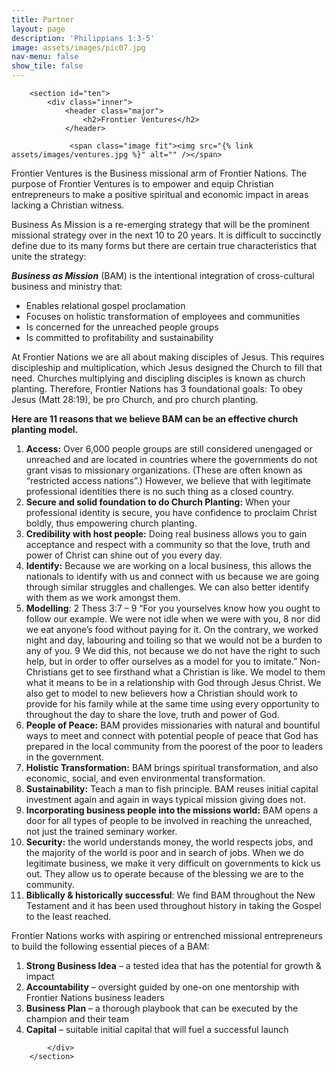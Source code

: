 ```yaml
---
title: Partner
layout: page
description: 'Philippians 1:3-5'
image: assets/images/pic07.jpg
nav-menu: false
show_tile: false
---
```

<div id="main" class="alt">

        <section id="ten">
            <div class="inner">
                <header class="major">
                    <h2>Frontier Ventures</h2>
                </header>
				
				 <span class="image fit"><img src="{% link assets/images/ventures.jpg %}" alt="" /></span>
				 
<p>Frontier Ventures is the Business missional arm of Frontier Nations. The purpose of Frontier Ventures is to empower and equip Christian entrepreneurs to make a positive spiritual and economic impact in areas lacking a Christian witness.</p>

<p>Business As Mission is a re-emerging strategy that will be the prominent missional strategy over in the next 10 to 20 years. It is difficult to succinctly define due to its many forms but there are certain true characteristics that unite the strategy:</p>
<p><strong><em>Business as Mission</em></strong>&nbsp;(BAM) is the intentional integration of cross-cultural business and ministry that:</p>
<ul>
<li>Enables relational gospel proclamation</li>
<li>Focuses on holistic transformation of employees and communities</li>
<li>Is concerned for the unreached people groups</li>
<li>Is committed to profitability and sustainability</li>
</ul>
<p>At Frontier Nations we are all about making disciples of Jesus. This requires discipleship and multiplication, which Jesus designed the Church to fill that need. Churches multiplying and discipling disciples is known as church planting. Therefore, Frontier Nations has 3 foundational goals: To obey Jesus (Matt 28:19), be pro Church, and pro church planting.</p>
<p><strong>Here are 11 reasons that we believe BAM can be an effective church planting model.</strong></p>
<ol>
<li><strong>Access:</strong>&nbsp;Over 6,000 people groups are still considered unengaged or unreached and are located in countries where the governments do not grant visas to missionary organizations. (These are often known as &ldquo;restricted access nations&rdquo;.) However, we believe that with legitimate professional identities there is no such thing as a closed country.</li>
<li><strong>Secure and solid foundation to do Church Planting:</strong>&nbsp;When your professional identity is secure, you have confidence to proclaim Christ boldly, thus empowering church planting.</li>
<li><strong>Credibility with host people:</strong>&nbsp;Doing real business allows you to gain acceptance and respect with a community so that the love, truth and power of Christ can shine out of you every day.</li>
<li><strong>Identify:</strong>&nbsp;Because we are working on a local business, this allows the nationals to identify with us and connect with us because we are going through similar struggles and challenges. We can also better identify with them as we work amongst them.</li>
<li><strong>Modelling</strong>: 2 Thess 3:7 &ndash; 9 &ldquo;For you yourselves know how you ought to follow our example. We were not idle when we were with you, 8 nor did we eat anyone&rsquo;s food without paying for it. On the contrary, we worked night and day, labouring and toiling so that we would not be a burden to any of you. 9 We did this, not because we do not have the right to such help, but in order to offer ourselves as a model for you to imitate.&rdquo; Non-Christians get to see firsthand what a Christian is like. We model to them what it means to be in a relationship with God through Jesus Christ. We also get to model to new believers how a Christian should work to provide for his family while at the same time using every opportunity to throughout the day to share the love, truth and power of God.</li>
<li><strong>People of Peace:</strong>&nbsp;BAM provides missionaries with natural and bountiful ways to meet and connect with potential people of peace that God has prepared in the local community from the poorest of the poor to leaders in the government.</li>
<li><strong>Holistic Transformation:</strong>&nbsp;BAM brings spiritual transformation, and also economic, social, and even environmental transformation.</li>
<li><strong>Sustainability:</strong>&nbsp;Teach a man to fish principle. BAM reuses initial capital investment again and again in ways typical mission giving does not.</li>
<li><strong>Incorporating business people into the missions world:</strong>&nbsp;BAM opens a door for all types of people to be involved in reaching the unreached, not just the trained seminary worker.</li>
<li><strong>Security:</strong>&nbsp;the world understands money, the world respects jobs, and the majority of the world is poor and in search of jobs. When we do legitimate business, we make it very difficult on governments to kick us out. They allow us to operate because of the blessing we are to the community.</li>
<li><strong>Biblically &amp; historically successful</strong>: We find BAM throughout the New Testament and it has been used throughout history in taking the Gospel to the least reached.</li>
</ol>
<p>Frontier Nations works with aspiring or entrenched missional entrepreneurs to build the following essential pieces of a BAM:</p>
<ol>
<li><strong>Strong Business Idea</strong>&nbsp;&ndash; a tested idea that has the potential for growth &amp; impact</li>
<li><strong>Accountability</strong>&nbsp;&ndash; oversight guided by one-on one mentorship with Frontier Nations business leaders</li>
<li><strong>Business Plan</strong>&nbsp;&ndash; a thorough playbook that can be executed by the champion and their team</li>
<li><strong>Capital</strong>&nbsp;&ndash; suitable initial capital that will fuel a successful launch</li>
</ol>

            </div>
        </section>

</div>